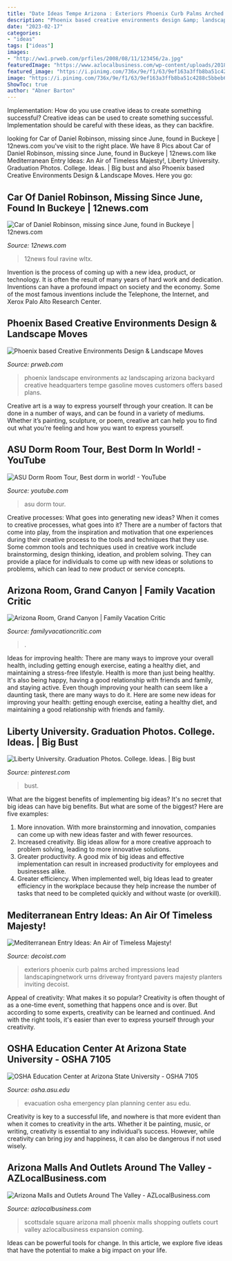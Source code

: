 ```yaml
---
title: "Date Ideas Tempe Arizona : Exteriors Phoenix Curb Palms Arched Impressions Lead Landscapingnetwork Urns Driveway Frontyard Pavers Majesty Planters Inviting Decoist"
description: "Phoenix based creative environments design &amp; landscape moves"
date: "2023-02-17"
categories:
- "ideas"
tags: ["ideas"]
images:
- "http://ww1.prweb.com/prfiles/2008/08/11/123456/2a.jpg"
featuredImage: "https://www.azlocalbusiness.com/wp-content/uploads/2018/05/Scottsdale-Fashion-Square-dream.jpg"
featured_image: "https://i.pinimg.com/736x/9e/f1/63/9ef163a3ffb8ba51c4288c5bbeb6fb79.jpg"
image: "https://i.pinimg.com/736x/9e/f1/63/9ef163a3ffb8ba51c4288c5bbeb6fb79.jpg"
ShowToc: true
author: "Abner Barton"
---
```



Implementation: How do you use creative ideas to create something successful?
Creative ideas can be used to create something successful. Implementation should be careful with these ideas, as they can backfire.

	

		
looking for Car of Daniel Robinson, missing since June, found in Buckeye | 12news.com you've visit to the right place. We have 8 Pics about Car of Daniel Robinson, missing since June, found in Buckeye | 12news.com like Mediterranean Entry Ideas: An Air of Timeless Majesty!, Liberty University. Graduation Photos. College. Ideas. | Big bust and also Phoenix based Creative Environments Design &amp; Landscape Moves. Here you go:
		
    
## Car Of Daniel Robinson, Missing Since June, Found In Buckeye | 12news.com

<img loading=lazy src="https://media.12news.com/assets/KPNX/images/22bdec3d-fa66-4223-8628-ca5902abeba0/22bdec3d-fa66-4223-8628-ca5902abeba0_1140x641.jpg" onerror="this.onerror=null;this.src='https://tse2.mm.bing.net/th?id=OIP.BcczHWJ9UU_otE09PpvSrAHaEK&amp;pid=15.1';" alt="Car of Daniel Robinson, missing since June, found in Buckeye | 12news.com">

_Source: 12news.com_

>12news foul ravine wltx. 

	

Invention is the process of coming up with a new idea, product, or technology. It is often the result of many years of hard work and dedication. Inventions can have a profound impact on society and the economy. Some of the most famous inventions include the Telephone, the Internet, and Xerox Palo Alto Research Center.

    
## Phoenix Based Creative Environments Design &amp; Landscape Moves

<img loading=lazy src="http://ww1.prweb.com/prfiles/2008/08/11/123456/2a.jpg" onerror="this.onerror=null;this.src='https://tse3.mm.bing.net/th?id=OIP.dMGDY25f-jj3mKAi664OiwHaE7&amp;pid=15.1';" alt="Phoenix based Creative Environments Design &amp; Landscape Moves">

_Source: prweb.com_

>phoenix landscape environments az landscaping arizona backyard creative headquarters tempe gasoline moves customers offers based plans. 

	

Creative art is a way to express yourself through your creation. It can be done in a number of ways, and can be found in a variety of mediums. Whether it’s painting, sculpture, or poem, creative art can help you to find out what you’re feeling and how you want to express yourself.

    
## ASU Dorm Room Tour, Best Dorm In World! - YouTube

<img loading=lazy src="https://i.ytimg.com/vi/Pzk_Q4pGFrM/maxresdefault.jpg" onerror="this.onerror=null;this.src='https://tse4.mm.bing.net/th?id=OIP.g-gKte5NEubiaG7uGvxwQgHaEK&amp;pid=15.1';" alt="ASU Dorm Room Tour, Best dorm in world! - YouTube">

_Source: youtube.com_

>asu dorm tour. 

	

Creative processes: What goes into generating new ideas?
When it comes to creative processes, what goes into it? There are a number of factors that come into play, from the inspiration and motivation that one experiences during their creative process to the tools and techniques that they use. Some common tools and techniques used in creative work include brainstorming, design thinking, ideation, and problem solving. They can provide a place for individuals to come up with new ideas or solutions to problems, which can lead to new product or service concepts.

    
## Arizona Room, Grand Canyon | Family Vacation Critic

<img loading=lazy src="https://www.familyvacationcritic.com/wp-content/uploads/sites/19/2016/12/c0c7b5604a43b02d8e33ad6b834045c4.jpg" onerror="this.onerror=null;this.src='https://tse4.mm.bing.net/th?id=OIP.qnJ5m-8Yk7--rVuF4d-1WgAAAA&amp;pid=15.1';" alt="Arizona Room, Grand Canyon | Family Vacation Critic">

_Source: familyvacationcritic.com_

>. 

	

Ideas for improving health: There are many ways to improve your overall health, including getting enough exercise, eating a healthy diet, and maintaining a stress-free lifestyle.
Health is more than just being healthy. It's also being happy, having a good relationship with friends and family, and staying active. Even though improving your health can seem like a daunting task, there are many ways to do it. Here are some new ideas for improving your health: getting enough exercise, eating a healthy diet, and maintaining a good relationship with friends and family.

    
## Liberty University. Graduation Photos. College. Ideas. | Big Bust

<img loading=lazy src="https://i.pinimg.com/736x/9e/f1/63/9ef163a3ffb8ba51c4288c5bbeb6fb79.jpg" onerror="this.onerror=null;this.src='https://tse4.mm.bing.net/th?id=OIP.QIp3_q4fyZUS-tn0XoPC1QHaLH&amp;pid=15.1';" alt="Liberty University. Graduation Photos. College. Ideas. | Big bust">

_Source: pinterest.com_

>bust. 

	

What are the biggest benefits of implementing big ideas?
It's no secret that big ideas can have big benefits. But what are some of the biggest? Here are five examples: 
1. More innovation. With more brainstorming and innovation, companies can come up with new ideas faster and with fewer resources. 
2. Increased creativity. Big ideas allow for a more creative approach to problem solving, leading to more innovative solutions. 
3. Greater productivity. A good mix of big ideas and effective implementation can result in increased productivity for employees and businesses alike. 
4. Greater efficiency. When implemented well, big Ideas lead to greater efficiency in the workplace because they help increase the number of tasks that need to be completed quickly and without waste (or overkill).

    
## Mediterranean Entry Ideas: An Air Of Timeless Majesty!

<img loading=lazy src="https://cdn.decoist.com/wp-content/uploads/2016/01/Entryway-with-arched-date-palms-is-the-perfect-way-to-lead-into-a-Mediterranean-home.jpg" onerror="this.onerror=null;this.src='https://tse1.mm.bing.net/th?id=OIP.KDR5EnUJXIHBHYu9SBDLsgHaLI&amp;pid=15.1';" alt="Mediterranean Entry Ideas: An Air of Timeless Majesty!">

_Source: decoist.com_

>exteriors phoenix curb palms arched impressions lead landscapingnetwork urns driveway frontyard pavers majesty planters inviting decoist. 

	

Appeal of creativity: What makes it so popular?
Creativity is often thought of as a one-time event, something that happens once and is over. But according to some experts, creativity can be learned and continued. And with the right tools, it's easier than ever to express yourself through your creativity.

    
## OSHA Education Center At Arizona State University - OSHA 7105

<img loading=lazy src="http://osha.asu.edu/Resources/Pictures/Commercial-Evacuation-Plan.jpg" onerror="this.onerror=null;this.src='https://tse2.mm.bing.net/th?id=OIP.FAtDhMn6VjQjuI1Www3msgAAAA&amp;pid=15.1';" alt="OSHA Education Center at Arizona State University - OSHA 7105">

_Source: osha.asu.edu_

>evacuation osha emergency plan planning center asu edu. 

	

Creativity is key to a successful life, and nowhere is that more evident than when it comes to creativity in the arts. Whether it be painting, music, or writing, creativity is essential to any individual’s success. However, while creativity can bring joy and happiness, it can also be dangerous if not used wisely.

    
## Arizona Malls And Outlets Around The Valley - AZLocalBusiness.com

<img loading=lazy src="https://www.azlocalbusiness.com/wp-content/uploads/2018/05/Scottsdale-Fashion-Square-dream.jpg" onerror="this.onerror=null;this.src='https://tse4.mm.bing.net/th?id=OIP.GtGOkZJRHj5kMlOV_Jmo_wHaE8&amp;pid=15.1';" alt="Arizona Malls and Outlets Around The Valley - AZLocalBusiness.com">

_Source: azlocalbusiness.com_

>scottsdale square arizona mall phoenix malls shopping outlets court valley azlocalbusiness expansion coming. 

	

Ideas can be powerful tools for change. In this article, we explore five ideas that have the potential to make a big impact on your life.

